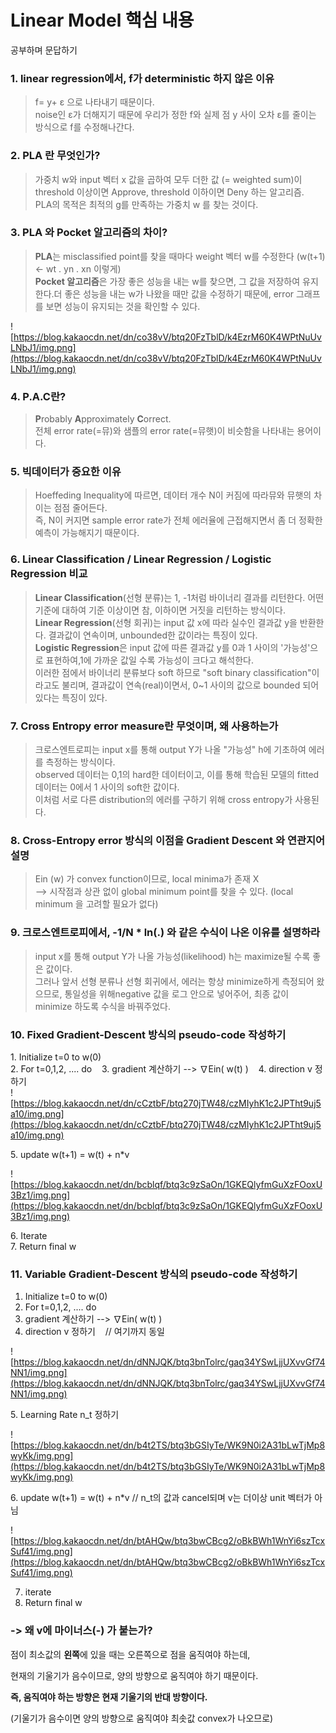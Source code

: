 # Linear Model 핵심 내용

공부하며 문답하기


### 1. linear regression에서, f가 deterministic 하지 않은 이유

> f= y+ ε 으로 나타내기 때문이다.   
> noise인 ε가 더해지기 때문에 우리가 정한 f와 실제 점 y 사이 오차 ε를 줄이는 방식으로 f를 수정해나간다.

### 2. PLA 란 무엇인가?

> 가중치 w와 input 벡터 x 값을 곱하여 모두 더한 값 (= weighted sum)이 threshold 이상이면 Approve, threshold 이하이면 Deny 하는 알고리즘.   
> PLA의 목적은 최적의 g를 만족하는 가중치 w 를 찾는 것이다.

### 3. PLA 와 Pocket 알고리즘의 차이?

> **PLA**는 misclassified point를 찾을 때마다 weight 벡터 w를 수정한다 (w(t+1) <- wt . yn . xn 이렇게)   
> **Pocket 알고리즘**은 가장 좋은 성능을 내는 w를 찾으면, 그 값을 저장하여 유지한다.더 좋은 성능을 내는 w가 나왔을 때만 값을 수정하기 때문에, error 그래프를 보면 성능이 유지되는 것을 확인할 수 있다.

![https://blog.kakaocdn.net/dn/co38vV/btq20FzTblD/k4EzrM60K4WPtNuUvLNbJ1/img.png](https://blog.kakaocdn.net/dn/co38vV/btq20FzTblD/k4EzrM60K4WPtNuUvLNbJ1/img.png)

### 4. P.A.C란?

> **P**robably **A**pproximately **C**orrect.   
> 전체 error rate(=뮤)와 샘플의 error rate(=뮤햇)이 비슷함을 나타내는 용어이다.

### 5. 빅데이터가 중요한 이유

> Hoeffeding Inequality에 따르면, 데이터 개수 N이 커짐에 따라뮤와 뮤햇의 차이는 점점 줄어든다.   
> 즉, N이 커지면 sample error rate가 전체 에러율에 근접해지면서 좀 더 정확한 예측이 가능해지기 때문이다.

### 6. Linear Classification / Linear Regression / Logistic Regression 비교

> **Linear Classification**(선형 분류)는 1, -1처럼 바이너리 결과를 리턴한다. 어떤 기준에 대하여 기준 이상이면 참, 이하이면 거짓을 리턴하는 방식이다.    
> **Linear Regression**(선형 회귀)는 input 값 x에 따라 실수인 결과값 y을 반환한다. 결과값이 연속이며, unbounded한 값이라는 특징이 있다.   
> **Logistic Regression**은 input 값에 따른 결과값 y를 0과 1 사이의 '가능성'으로 표현하여,1에 가까운 값일 수록 가능성이 크다고 해석한다.   
> 이러한 점에서 바이너리 분류보다 soft 하므로 "soft binary classification"이라고도 불리며, 결과값이 연속(real)이면서, 0~1 사이의 값으로 bounded 되어있다는 특징이 있다.

### 7. Cross Entropy error measure란 무엇이며, 왜 사용하는가

> 크로스엔트로피는 input x를 통해 output Y가 나올 "가능성" h에 기초하여 에러를 측정하는 방식이다.   
> observed 데이터는 0,1의 hard한 데이터이고,
> 이를 통해 학습된 모델의 fitted 데이터는 0에서 1 사이의 soft한 값이다.   
> 이처럼 서로 다른 distribution의 에러를 구하기 위해 cross entropy가 사용된다.

### 8. Cross-Entropy error 방식의 이점을 Gradient Descent 와 연관지어 설명

> Ein (w) 가 convex function이므로, local minima가 존재 X   
> --> 시작점과 상관 없이 global minimum point를 찾을 수 있다. (local minimum 을 고려할 필요가 없다)

### 9. 크로스엔트로피에서, -1/N * ln(.) 와 같은 수식이 나온 이유를 설명하라

> input x를 통해 output Y가 나올 가능성(likelihood) h는 maximize될 수록 좋은 값이다.   
> 그러나 앞서 선형 분류나 선형 회귀에서, 에러는 항상 minimize하게 측정되어 왔으므로, 통일성을 위해negative 값을 로그 안으로 넣어주어, 최종 값이 minimize 하도록 수식을 바꿔주었다.

### 10. Fixed Gradient-Descent 방식의 pseudo-code 작성하기

1. Initialize t=0 to w(0)   
2. For t=0,1,2, .... do   
3. gradient 계산하기 --> ∇Ein( w(t) )   
4. direction v 정하기   
![https://blog.kakaocdn.net/dn/cCztbF/btq270jTW48/czMIyhK1c2JPTht9uj5a10/img.png](https://blog.kakaocdn.net/dn/cCztbF/btq270jTW48/czMIyhK1c2JPTht9uj5a10/img.png)

5. update w(t+1) = w(t) + n*v   

![https://blog.kakaocdn.net/dn/bcblqf/btq3c9zSaOn/1GKEQlyfmGuXzFOoxU3Bz1/img.png](https://blog.kakaocdn.net/dn/bcblqf/btq3c9zSaOn/1GKEQlyfmGuXzFOoxU3Bz1/img.png)

6. Iterate   
7. Return final w   

### 11. Variable Gradient-Descent 방식의 pseudo-code 작성하기

1. Initialize t=0 to w(0)   
2. For t=0,1,2, .... do      
3. gradient 계산하기 --> ∇Ein( w(t) )   
4. direction v 정하기    // 여기까지 동일  
 
![https://blog.kakaocdn.net/dn/dNNJQK/btq3bnTolrc/gaq34YSwLjjUXvvGf74NN1/img.png](https://blog.kakaocdn.net/dn/dNNJQK/btq3bnTolrc/gaq34YSwLjjUXvvGf74NN1/img.png)

5. Learning Rate n_t 정하기   
 
![https://blog.kakaocdn.net/dn/b4t2TS/btq3bGSIyTe/WK9N0i2A31bLwTjMp8wyKk/img.png](https://blog.kakaocdn.net/dn/b4t2TS/btq3bGSIyTe/WK9N0i2A31bLwTjMp8wyKk/img.png)

6. update w(t+1) = w(t) + n*v // n_t의 값과 cancel되며 v는 더이상 unit 벡터가 아님   
 
![https://blog.kakaocdn.net/dn/btAHQw/btq3bwCBcg2/oBkBWh1WnYi6szTcxSuf41/img.png](https://blog.kakaocdn.net/dn/btAHQw/btq3bwCBcg2/oBkBWh1WnYi6szTcxSuf41/img.png)

7. iterate   
8. Return final w

### -> 왜 v에 마이너스(-) 가 붙는가?

점이 최소값의 **왼쪽**에 있을 때는 오른쪽으로 점을 움직여야 하는데,

현재의 기울기가 음수이므로, 양의 방향으로 움직여야 하기 때문이다.

**즉, 움직여야 하는 방향은 현재 기울기의 반대 방향이다.**

(기울기가 음수이면 양의 방향으로 움직여야 최솟값 convex가 나오므로)
